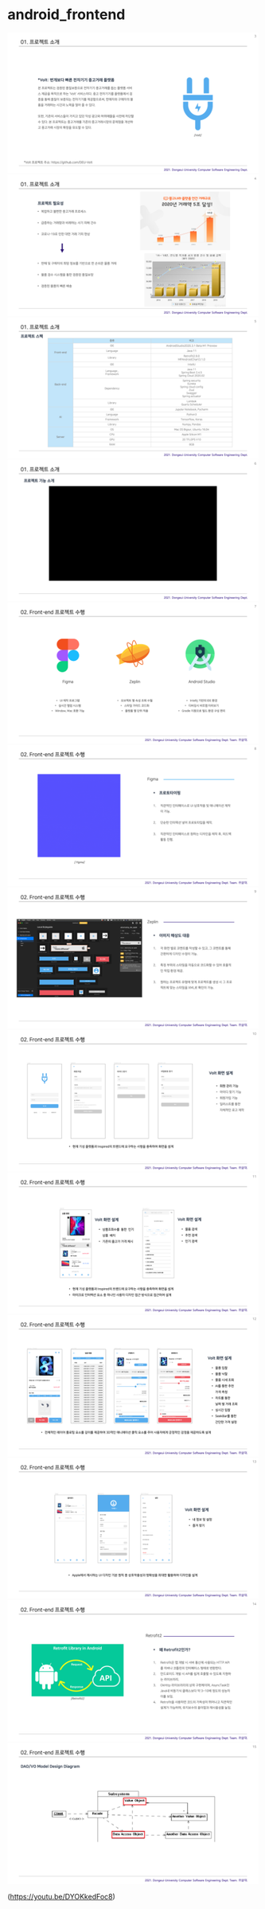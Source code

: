 # android_frontend


<img src="./images/3.png">

<img src="./images/4.png">

<img src="./images/5.png">

<img src="./images/6.png">

<img src="./images/7.png">

<img src="./images/8.png">

<img src="./images/9.png">

<img src="./images/10.png">

<img src="./images/11.png">

<img src="./images/12.png">

<img src="./images/13.png">

<img src="./images/14.png">

<img src="./images/15.png">


(https://youtu.be/DYOKkedFoc8)


